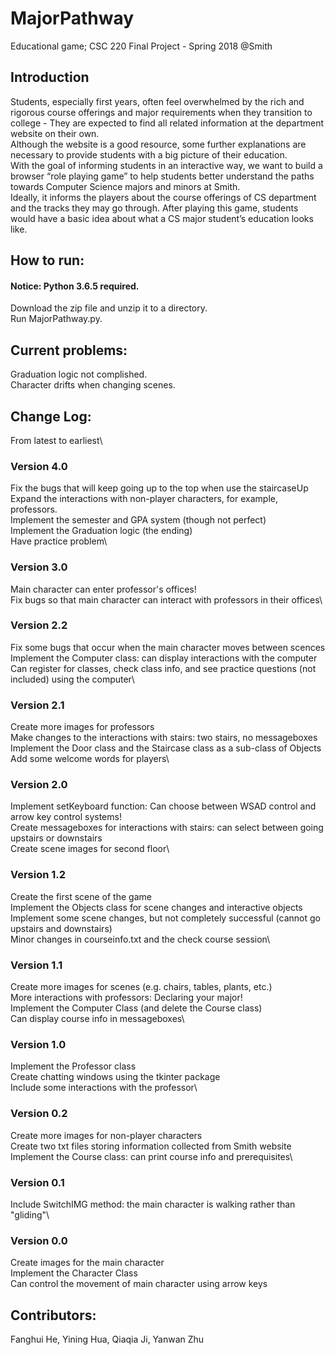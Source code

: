 # MajorPathway
Educational game; CSC 220 Final Project - Spring 2018 @Smith

## Introduction
Students, especially first years, often feel overwhelmed by the rich and rigorous course offerings and major requirements when they transition to college - They are expected to find all related information at the department website on their own.\
Although the website is a good resource, some further explanations are necessary to provide students with a big picture of their education. \
With the goal of informing students in an interactive way, we want to build a browser “role playing game” to help students better understand the paths towards Computer Science majors and minors at Smith. \
Ideally, it informs the players about the course offerings of CS department and the tracks they may go through. After playing this game, students would have a basic idea about what a CS major student’s education looks like.

## How to run:
#### Notice: Python 3.6.5 required.
Download the zip file and unzip it to a directory.\
Run MajorPathway.py.

## Current problems:
Graduation logic not complished.\
Character drifts when changing scenes.

## Change Log:
From latest to earliest\
### Version 4.0
Fix the bugs that will keep going up to the top when use the staircaseUp\
Expand the interactions with non-player characters, for example, professors.\
Implement the semester and GPA system (though not perfect)\
Implement the Graduation logic (the ending)\
Have practice problem\
### Version 3.0
Main character can enter professor's offices!\
Fix bugs so that main character can interact with professors in their offices\
### Version 2.2
Fix some bugs that occur when the main character moves between scences\
Implement the Computer class: can display interactions with the computer\
Can register for classes, check class info, and see practice questions (not included) using the computer\
### Version 2.1
Create more images for professors\
Make changes to the interactions with stairs: two stairs, no messageboxes\
Implement the Door class and the Staircase class as a sub-class of Objects\
Add some welcome words for players\
### Version 2.0
Implement setKeyboard function: Can choose between WSAD control and arrow key control systems!\
Create messageboxes for interactions with stairs: can select between going upstairs or downstairs\
Create scene images for second floor\
### Version 1.2
Create the first scene of the game\
Implement the Objects class for scene changes and interactive objects\
Implement some scene changes, but not completely successful (cannot go upstairs and downstairs)\
Minor changes in courseinfo.txt and the check course session\
### Version 1.1
Create more images for scenes (e.g. chairs, tables, plants, etc.)\
More interactions with professors: Declaring your major!\
Implement the Computer Class (and delete the Course class)\
Can display course info in messageboxes\
### Version 1.0
Implement the Professor class\
Create chatting windows using the tkinter package\
Include some interactions with the professor\
### Version 0.2
Create more images for non-player characters\
Create two txt files storing information collected from Smith website\
Implement the Course class: can print course info and prerequisites\
### Version 0.1
Include SwitchIMG method: the main character is walking rather than "gliding"\
### Version 0.0
Create images for the main character\
Implement the Character Class\
Can control the movement of main character using arrow keys

## Contributors:
Fanghui He, Yining Hua, Qiaqia Ji, Yanwan Zhu
